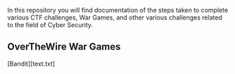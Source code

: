 In this repository you will find documentation of the steps taken to complete various CTF challenges, War Games, and other various challenges related to the field of Cyber Security. 

## OverTheWire War Games

[Bandit][text.txt]
